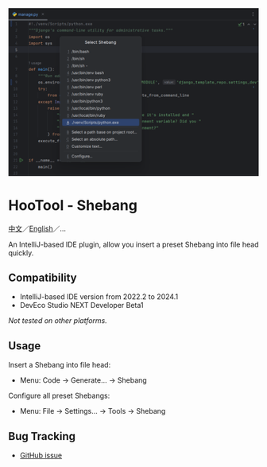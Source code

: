 ![Popup](./images/menu_generation_en.png)

# HooTool - Shebang

[中文](./README.md)／[English](./README_EN.md)／...

An IntelliJ-based IDE plugin, allow you insert a preset Shebang into file head quickly.

## Compatibility

- IntelliJ-based IDE version from 2022.2 to 2024.1
- DevEco Studio NEXT Developer Beta1

_Not tested on other platforms._

## Usage

Insert a Shebang into file head:

- Menu: Code → Generate... → Shebang

Configure all preset Shebangs:

- Menu: File → Settings... → Tools → Shebang

## Bug Tracking

- [GitHub issue](https://github.com/aixcyi/intellij-shebang/issues)
